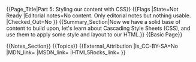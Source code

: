 {{Page_Title|Part 5: Styling our content with CSS}}
{{Flags
|State=Not Ready
|Editorial notes=No content. Only editorial notes but nothing usable.
|Checked_Out=No
}}
{{Summary_Section|Now we have a solid base of content to build upon, let's learn about Cascading Style Sheets (CSS), and use them to apply some style and layout to our HTML.}}
{{Basic Page}}
<!--
Editorial notes, proposed subjects to cover: 

* reviewing basic CSS anatomy
* look at box model in detail 
* setting global styles - look at fonts, resets (normalize.css), sizing headers and other components
* basic layout - float the main and sidebar, to show how floating works, add in clearfix
* Add padding and margins, show how they work
* style the navigation menu
* typography
* look at adding some CSS3 bling, like gradients, rounded corners, etc.
-->
{{Notes_Section}}
{{Topics}}
{{External_Attribution
|Is_CC-BY-SA=No
|MDN_link=
|MSDN_link=
|HTML5Rocks_link=
}}
